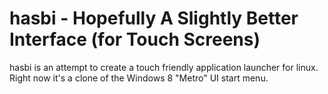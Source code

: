 hasbi - Hopefully A Slightly Better Interface (for Touch Screens)
=====
hasbi is an attempt to create a touch friendly application launcher for linux. Right now it's a clone of the Windows 8 "Metro" UI start menu.
